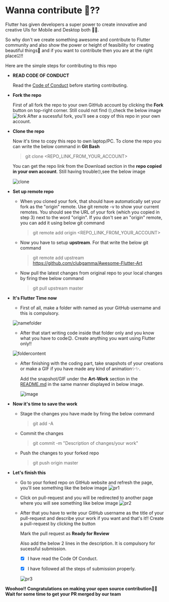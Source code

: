 # Wanna contribute 🤝??

Flutter has given developers a super power to create innovative and creative UIs for Mobile and Desktop both 🦾😎. 

So why don't we create something awesome and contribute to Flutter community and also show the power or height of feasibility for creating beautiful things🤩 and if you want to contribute then you are at the right place☑!!

Here are the simple steps for contributing to this repo

  - **READ CODE OF CONDUCT**
     
     Read the [Code of Conduct](https://github.com/clubgamma/code-of-conduct) before starting contributing.

  - **Fork the repo**
    
    First of all fork the repo to your own GitHub account by clicking the **Fork** button on top-right corner. Still could not find 🙄,check the below image
    ![fork](https://user-images.githubusercontent.com/58077762/93772626-ac77ef80-fc3c-11ea-8ee6-e381e1d68280.png)
    After a sucessful fork, you'll see a copy of this repo in your own account.

  - **Clone the repo**
    
    Now it's time to copy this repo to own laptop/PC. 
    To clone the repo you can write the below command in **Git Bash**
    
    > git clone <REPO_LINK_FROM_YOUR_ACCOUNT>
    
    You can get the repo link from the Download section in the **repo copied in your own account**. Still having trouble🙄,see the below image
    
    ![clone](https://user-images.githubusercontent.com/58077762/93773696-fad9be00-fc3d-11ea-8981-5f6b31cefee1.png)
    
  - **Set up remote repo**
    
      - When you cloned your fork, that should have automatically set your fork as the "origin" remote. Use git remote -v to show your current remotes. You should see the URL of your fork (which you copied in step 3) next to the word "origin". 
        If you don't see an "origin" remote, you can add it using below git command
    
        > git remote add origin <REPO_LINK_FROM_YOUR_ACCOUNT>
      
      - Now you have to setup **upstream**. For that write the below git command
      
        > git remote add upstream https://github.com/clubgamma/Awesome-Flutter-Art
        
      - Now pull the latest changes from original repo to your local changes by firing thee below command
        
        > git pull upstream master
            
  - **It's Flutter Time now**
    
      - First of all, make a folder with named as your GitHub username and this is compulsory.
      
      ![namefolder](https://user-images.githubusercontent.com/58077762/93989586-b5d19b00-fda7-11ea-988b-d0d456dcff4d.png)
      
      - After that start writing code inside that folder only and you know what you have to code😉. Create anything you want using Flutter only!!
      
      ![foldercontent](https://user-images.githubusercontent.com/58077762/93989598-b9fdb880-fda7-11ea-8593-fb9523a367a8.png)
      
      - After finishing with the coding part, take snapshots of your creations or make a GIF if you have made any kind of animation✨✨. 
      
        Add the snapshot/GIF under the **Art-Work** section in the [README.md](https://github.com/clubgamma/Awesome-Flutter-Art/blob/master/README.md) in the same manner displayed in below image.
        
        ![image](https://user-images.githubusercontent.com/58077762/94142410-df63f280-fe8b-11ea-9568-119d49d4504b.png)

  
  - **Now it's time to save the work**
      
      - Stage the changes you have made by firing the below command
        > git add -A
      - Commit the changes 
        > git commit -m "Description of changes/your work"
      - Push the changes to your forked repo
        > git push origin master
  
  - **Let's finish this**
  
      - Go to your forked repo on GitHub website and refresh the page, you'll see something like the below image
        ![pr1](https://user-images.githubusercontent.com/58077762/93778051-172c2980-fc43-11ea-97bb-410e1689df4d.png)
        
      - Click on pull-request and you will be redirected to another page where you will see something like below image
        ![pr2](https://user-images.githubusercontent.com/58077762/93778056-185d5680-fc43-11ea-8477-a2b6773266e2.png)
        
      - After that you have to write your GitHub username as the title of your pull-request and describe your work if you want and that's it!!
        Create a pull-request by clicking the button
        
        Mark the pull request as **Ready for Review**
        
        Also add the below 2 lines in the description. It is compulsory for sucessful submission.
        
          - [X] I have read the Code Of Conduct.
        
          - [X] I have followed all the steps of submission properly.
        
        ![pr3](https://user-images.githubusercontent.com/58077762/93779010-1e076c00-fc44-11ea-86f0-7a6d74380624.png)

**Woohoo!! Congratulations on making your open source contribution🎉🎉**
**Wait for some time to get your PR merged by our team**
